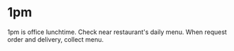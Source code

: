 # 1pm
1pm is office lunchtime. Check near restaurant's daily menu. When request order and delivery, collect menu.